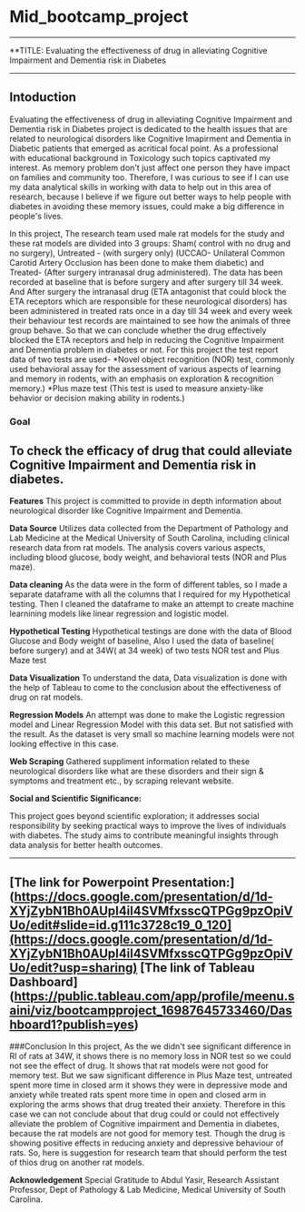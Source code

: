 # Mid_bootcamp_project

---
**TITLE: 
Evaluating the effectiveness of drug in alleviating Cognitive Impairment and Dementia risk in Diabetes

---
**Intoduction**
---
Evaluating the effectiveness of drug in alleviating Cognitive Impairment and Dementia risk in Diabetes project is dedicated to the health issues that are related to neurological disorders like Cognitive Imapirment and Dementia in Diabetic patients that emerged as acritical focal point. As a professional with educational background in Toxicology such topics captivated my interest. As memory problem don't just affect one person they have impact on families and community too. Therefore, I was curious to see if I can use my data analytical skills in working with data to help out in this area of research, because I believe if we figure out better ways to help people with diabetes in avoiding these memory issues, could make a big difference in people's lives. 

In this project, The research team used male rat models for the study and these rat models are divided into 3 groups: Sham( control with no drug and no surgery), Untreated - (with surgery only) (UCCAO- Unilateral Common Carotid Artery Occlusion has been done to make them diabetic) and Treated- (After surgery intranasal drug administered). The data has been recorded at baseline that is before surgery and after surgery till 34 week. And After surgery the intranasal drug (ETA antagonist that could block the ETA receptors which are responsible for these neurological disorders) has been administered in treated rats once in a day till 34 week and every week their behaviour test records are maintained to see how the animals of three group behave. So that we can conclude whether the drug effectively blocked the ETA receptors and help in reducing the Cognitive Impairment and Dementia problem in diabetes or not. For this project the test report data of two tests are used- 
*Novel object recognition (NOR) test, commonly used behavioral assay for the assessment of various aspects of learning and memory in rodents, with an emphasis on exploration & recognition memory.) 
*Plus maze test (This test is used to measure anxiety-like behavior or decision making ability in rodents.)


### Goal
To check the efficacy of drug that could alleviate Cognitive Impairment and Dementia risk in diabetes.
---

**Features**
This project is committed to provide in depth information about neurological disorder like Cognitive Impairment and Dementia.

**Data Source**
Utilizes data collected from the Department of Pathology and Lab Medicine at the Medical University of South Carolina, including clinical research data from rat models. The analysis covers various aspects, including blood glucose, body weight, and behavioral tests (NOR and Plus maze).

**Data cleaning**
As the data were in the form of different tables, so I made a separate dataframe with all the columns that I required for my Hypothetical testing. Then I cleaned the dataframe to make an attempt to create machine learnining models like linear regression and logistic model.

**Hypothetical Testing**
Hypothetical testings are done with the data of Blood Glucose and Body weight of baseline, Also I used the data of baseline( before surgery) and at 34W( at 34 week) of two tests NOR test and Plus Maze test

**Data Visualization**
To understand the data, Data visualization is done with the help of Tableau to come to the conclusion about the effectiveness of drug on rat models.

**Regression Models**
An attempt was done to make the Logistic regression model and Linear Regression Model with this data set. But not satisfied with the result. As the dataset is very small so machine learning models were not looking effective in this case.

**Web Scraping**
Gathered suppliment information related to these neurological disorders like what are these disorders and their sign & symptoms and treatment etc., by scraping relevant website.

**Social and Scientific Significance:**

This project goes beyond scientific exploration; it addresses social responsibility by seeking practical ways to improve the lives of individuals with diabetes. The study aims to contribute meaningful insights through data analysis for better health outcomes.

---
[The link for Powerpoint Presentation:] (https://docs.google.com/presentation/d/1d-XYjZybN1Bh0AUpI4il4SVMfxsscQTPGg9pzOpiVUo/edit#slide=id.g111c3728c19_0_120](https://docs.google.com/presentation/d/1d-XYjZybN1Bh0AUpI4il4SVMfxsscQTPGg9pzOpiVUo/edit?usp=sharing)
[The link of Tableau Dashboard] (https://public.tableau.com/app/profile/meenu.saini/viz/bootcampproject_16987645733460/Dashboard1?publish=yes) 
---

###Conclusion
In this project, As the we didn't see significant difference in RI of rats at 34W, it shows there is no memory loss in NOR test so we could not see the effect of drug. It shows that rat models were not good for memory test. But we saw significant difference in Plus Maze test, untreated spent more time in closed arm it shows they were in depressive mode and anxiety while treated rats spent more time in open and closed arm in exploring the arms shows that drug treated their anxiety. Therefore in this case we can not conclude about that drug could or could not effectively alleviate the problem of Cognitive impairment and Dementia in diabetes, because the rat models are not good for memory test. Though the drug is showing positive effects in reducing anxiety and depressive behaviour of rats. So, here is suggestion for research team that should perform the test of thios drug on another rat models.

**Acknowledgement**
Special Gratitude to Abdul Yasir, Research Assistant Professor, Dept of Pathology & Lab Medicine, Medical University of South Carolina.
